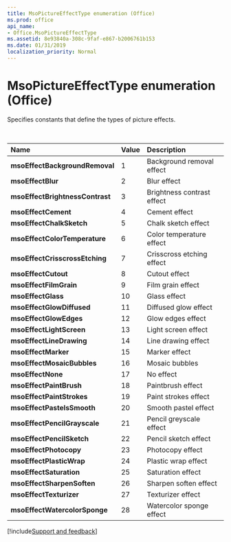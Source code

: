 ```yaml
---
title: MsoPictureEffectType enumeration (Office)
ms.prod: office
api_name:
- Office.MsoPictureEffectType
ms.assetid: 8e93840a-308c-9faf-e867-b2006761b153
ms.date: 01/31/2019
localization_priority: Normal
---
```



# MsoPictureEffectType enumeration (Office)

Specifies constants that define the types of picture effects.

<br/>

|Name|Value|Description|
|:-----|:-----|:-----|
|**msoEffectBackgroundRemoval**|1|Background removal effect |
|**msoEffectBlur**|2|Blur effect |
|**msoEffectBrightnessContrast**|3|Brightness contrast effect |
|**msoEffectCement**|4|Cement effect |
|**msoEffectChalkSketch**|5|Chalk sketch effect |
|**msoEffectColorTemperature**|6|Color temperature effect |
|**msoEffectCrisscrossEtching**|7|Crisscross etching effect |
|**msoEffectCutout**|8|Cutout effect |
|**msoEffectFilmGrain**|9|Film grain effect |
|**msoEffectGlass**|10|Glass effect |
|**msoEffectGlowDiffused**|11|Diffused glow effect |
|**msoEffectGlowEdges**|12|Glow edges effect |
|**msoEffectLightScreen**|13|Light screen effect |
|**msoEffectLineDrawing**|14|Line drawing effect |
|**msoEffectMarker**|15|Marker effect |
|**msoEffectMosaicBubbles**|16|Mosaic bubbles |
|**msoEffectNone**|17|No effect |
|**msoEffectPaintBrush**|18|Paintbrush effect |
|**msoEffectPaintStrokes**|19|Paint strokes effect |
|**msoEffectPastelsSmooth**|20|Smooth pastel effect |
|**msoEffectPencilGrayscale**|21|Pencil greyscale effect |
|**msoEffectPencilSketch**|22|Pencil sketch effect |
|**msoEffectPhotocopy**|23|Photocopy effect |
|**msoEffectPlasticWrap**|24|Plastic wrap effect |
|**msoEffectSaturation**|25|Saturation effect |
|**msoEffectSharpenSoften**|26|Sharpen soften effect |
|**msoEffectTexturizer**|27|Texturizer effect |
|**msoEffectWatercolorSponge**|28|Watercolor sponge effect |

[!include[Support and feedback](~/includes/feedback-boilerplate.md)]